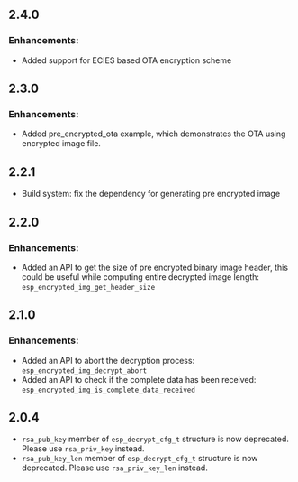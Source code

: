 ## 2.4.0

### Enhancements:
- Added support for ECIES based OTA encryption scheme

## 2.3.0

### Enhancements:
- Added pre_encrypted_ota example, which demonstrates the OTA using encrypted image file.

## 2.2.1

- Build system: fix the dependency for generating pre encrypted image

## 2.2.0

### Enhancements:
- Added an API to get the size of pre encrypted binary image header, this could be useful while computing entire decrypted image length: `esp_encrypted_img_get_header_size`

## 2.1.0

### Enhancements:
- Added an API to abort the decryption process: `esp_encrypted_img_decrypt_abort`
- Added an API to check if the complete data has been received: `esp_encrypted_img_is_complete_data_received`

## 2.0.4

- `rsa_pub_key` member of `esp_decrypt_cfg_t` structure is now deprecated. Please use `rsa_priv_key` instead. 
- `rsa_pub_key_len` member of `esp_decrypt_cfg_t` structure is now deprecated. Please use `rsa_priv_key_len` instead. 
